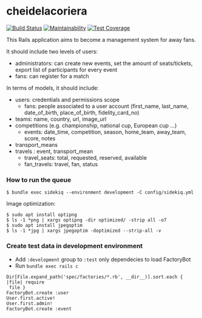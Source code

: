 # cheidelacoriera

[![Build Status](https://travis-ci.org/mberlanda/cheidelacoriera.svg?branch=master)](https://travis-ci.org/mberlanda/cheidelacoriera)
[![Maintainability](https://api.codeclimate.com/v1/badges/19dac7a302ec55f5cd95/maintainability)](https://codeclimate.com/github/mberlanda/cheidelacoriera/maintainability)
[![Test Coverage](https://api.codeclimate.com/v1/badges/19dac7a302ec55f5cd95/test_coverage)](https://codeclimate.com/github/mberlanda/cheidelacoriera/test_coverage)

This Rails application aims to become a management system for away fans.

It should include two levels of users:
- administrators: can create new events, set the amount of seats/tickets, export list of participants for every event
- fans: can register for a match

In terms of models, it should include:
- users: credentials and permissions scope
  - fans: people associated to a user account (first_name, last_name, date_of_birth, place_of_birth, fidelity_card_no)
- teams: name, country, url, image_url
- competitions (e.g. championship, national cup, European cup ...)
  - events: date_time, competition, season, home_team, away_team, score, notes
- transport_means
- travels : event, transport_mean
  - travel_seats: total, requested, reserved, available
  - fan_travels: travel, fan, status


### How to run the queue

```
$ bundle exec sidekiq --environment development -C config/sidekiq.yml
```

Image optimization:

```
$ sudo apt install optipng
$ ls -1 *png | xargs optipng -dir optimized/ -strip all -o7
$ sudo apt install jpegoptim
$ ls -1 *jpg | xargs jpegoptim -doptimized --strip-all -v
```

### Create test data in development environment

* Add `:development` group to `:test` only dependecies to load FactoryBot
* Run `bundle exec rails c`
```
Dir[File.expand_path('spec/factories/*.rb', __dir__)].sort.each { |file| require
 file }
FactoryBot.create :user
User.first.active!
User.first.admin!
FactoryBot.create :event
```